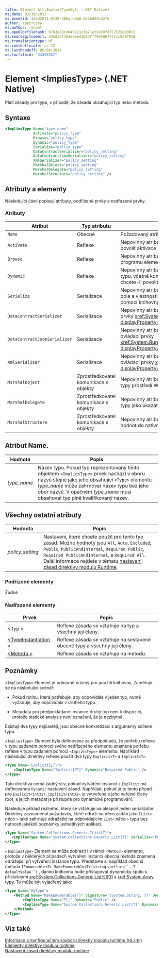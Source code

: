 ```yaml
---
title: Element &lt;ImpliesType&gt; (.NET Native)
ms.date: 03/30/2017
ms.assetid: 3abd2071-0f28-40ba-b9a0-d52bd94cd2f6
author: rpetrusha
ms.author: ronpet
ms.openlocfilehash: 97b3e63ceb4b121c3e71e33a00fdf725258039c2
ms.sourcegitcommit: 3d5d33f384eeba41b2dff79d096f47ccc8d8f03d
ms.translationtype: MT
ms.contentlocale: cs-CZ
ms.lasthandoff: 05/04/2018
ms.locfileid: "33395587"
---
```

# <a name="ltimpliestypegt-element-net-native"></a>Element &lt;ImpliesType&gt; (.NET Native)
Platí zásady pro typu, v případě, že zásada obsahující typ nebo metoda.  
  
## <a name="syntax"></a>Syntaxe  
  
```xml
<ImpliesType Name="type_name"  
             Activate="policy_type"  
             Browse="policy_type"  
             Dynamic="policy_type"  
             Serialize="policy_type"   
             DataContractSerializer="policy_setting"  
             DataContractJsonSerializer="policy_setting"  
             XmlSerializer="policy_setting"  
             MarshalObject="policy_setting"  
             MarshalDelegate="policy_setting"  
             MarshalStructure="policy_setting" />  
```  
  
## <a name="attributes-and-elements"></a>Atributy a elementy  
 Následující části popisují atributy, podřízené prvky a nadřazené prvky.  
  
### <a name="attributes"></a>Atributy  
  
|Atribut|Typ atributu|Popis|  
|---------------|--------------------|-----------------|  
|`Name`|Obecné|Požadovaný atribut. Určuje název typu.|  
|`Activate`|Reflexe|Nepovinný atribut. Ovládací prvky runtime přístup k konstruktory povolit aktivace instancí.|  
|`Browse`|Reflexe|Nepovinný atribut. Ovládací prvky dotazování na informace o programu elementů, ale nepovolí žádné přístup k modulu runtime.|  
|`Dynamic`|Reflexe|Nepovinný atribut. Řídí přístup k modulu runtime pro všechny členy typu, včetně konstruktory, metody, polí, vlastnosti a události, chcete-li povolit dynamické programování.|  
|`Serialize`|Serializace|Nepovinný atribut. Ovládací prvky runtime přístup k konstruktory, pole a vlastnosti, aby instance typu serializovat a deserializovat pomocí knihovny například serializátor Newtonsoft JSON.|  
|`DataContractSerializer`|Serializace|Nepovinný atribut. Zásady pro serializaci, který používá ovládací prvky <xref:System.Runtime.Serialization.DataContractSerializer?displayProperty=nameWithType> třídy.|  
|`DataContractJsonSerializer`|Serializace|Nepovinný atribut. Zásady pro serializaci JSON, který používá ovládací prvky <xref:System.Runtime.Serialization.Json.DataContractJsonSerializer?displayProperty=nameWithType> třídy.|  
|`XmlSerializer`|Serializace|Nepovinný atribut. Zásady pro serializaci XML, který používá ovládací prvky <xref:System.Xml.Serialization.XmlSerializer?displayProperty=nameWithType> třídy.|  
|`MarshalObject`|Zprostředkovatel komunikace s objekty|Nepovinný atribut. Ovládací prvky zásady pro zařazování odkazové typy prostředí Windows Runtime a COM.|  
|`MarshalDelegate`|Zprostředkovatel komunikace s objekty|Nepovinný atribut. Ovládací prvky zásady pro zařazování delegáta typy jako ukazatelů na funkce do nativního kódu.|  
|`MarshalStructure`|Zprostředkovatel komunikace s objekty|Nepovinný atribut. Ovládací prvky zásady pro zařazování typů hodnot do nativního kódu.|  
  
## <a name="name-attribute"></a>Atribut Name.  
  
|Hodnota|Popis|  
|-----------|-----------------|  
|*type_name*|Název typu. Pokud typ reprezentovaný tímto objektem `<ImpliesType>` prvek nachází v oboru názvů stejné jako jeho obsahující `<Type>` elementu *type_name* může zahrnovat název typu bez jeho obor názvů. V opačném *type_name* musí obsahovat typ plně kvalifikovaný název.|  
  
## <a name="all-other-attributes"></a>Všechny ostatní atributy  
  
|Hodnota|Popis|  
|-----------|-----------------|  
|*policy_setting*|Nastavení, které chcete použít pro tento typ zásad. Možné hodnoty jsou `All`, `Auto`, `Excluded`, `Public`, `PublicAndInternal`, `Required Public`, `Required PublicAndInternal`, a `Required All`. Další informace najdete v tématu [nastavení zásad direktivy modulu Runtime](../../../docs/framework/net-native/runtime-directive-policy-settings.md).|  
  
### <a name="child-elements"></a>Podřízené elementy  
 Žádné  
  
### <a name="parent-elements"></a>Nadřazené elementy  
  
|Prvek|Popis|  
|-------------|-----------------|  
|[\<Typ >](../../../docs/framework/net-native/type-element-net-native.md)|Reflexe zásada se vztahuje na typ a všechny její členy.|  
|[\<TypeInstantiation >](../../../docs/framework/net-native/typeinstantiation-element-net-native.md)|Reflexe zásada se vztahuje na sestavené obecné typy a všechny její členy.|  
|[\<Metoda >](../../../docs/framework/net-native/method-element-net-native.md)|Reflexe zásada se vztahuje na metodu.|  
  
## <a name="remarks"></a>Poznámky  
 `<ImpliesType>` Element je primárně určený pro použití knihovny. Zaměřuje se na následující scénář:  
  
-   Pokud rutinu, která potřebuje, aby odpovídala v jeden typ, nutně vyžaduje, aby odpovídala v druhého typu.  
  
-   Metadata pro předpokládané instance druhý typ není k dispozici, protože statické analysis není označení, že je nezbytné.  
  
 Existují dva typy nejčastěji, jsou obecné konkretizací s argumenty sdílené typu.  
  
 `<ImpliesType>` Element byla definována za předpokladu, že potřebu reflexe v typu zadaném pomocí svého nadřízeného elementu znamená potřebu reflexe v typu zadaném pomocí `<ImpliesType>` elementu. Například následující direktivy reflexe použít dva typy `Explicit<T>` a `Implicit<T>`.  
  
```xml  
<Type Name="Explicit{ET}">  
    <ImpliesType Name="Implicit{ET}" Dynamic="Required Public" />  
</Type>  
```  
  
 Tato direktiva nemá žádný vliv, pokud vytváření instancí z `Explicit` má definovanou `Dynamic` nastavení zásad. Například, pokud je to tento případ pro `Explicit<Int32>`, `Implicit<Int32>` je vytvořena s jeho veřejné členy root, a jejich metadat je přístupné pro dynamické programování.  
  
 Následuje příklad reálného, který se vztahuje na alespoň jeden serializátor. Direktivy zaznamenat požadavky, které odráží na něco zadán jako `IList<` *něco* `>` také zahrnuje odrážející na odpovídajícím `List<` *něco* `>` typu bez nutnosti jakékoli poznámky jednotlivých aplikací.  
  
```xml  
<Type Name="System.Collections.Generic.IList{T}">  
   <ImpliesType Name="System.Collections.Generic.List{T}" Serialize="Public" />  
</Type>  
```  
  
 `<ImpliesType>` Element se může zobrazit i v rámci `<Method>` elementu, protože v některých případech vytváření instancí obecná metoda znamená odrážející při vytváření instance typu. Představte si například obecná metoda `IEnumerable<T> MakeEnumerable<T>(string` `spelling``, T` `defaultValue``)` , danou knihovnu bude přistupovat dynamicky spolu s příslušnými <xref:System.Collections.Generic.List%601> a <xref:System.Array> typy. To může být vyjádřený jako:  
  
```xml  
<Type Name="MyType">  
    <Method Name="MakeEnumerable{T}" Signature="(System.String, T)" Dynamic="Included">  
        <ImpliesType Name="T[]" Dynamic="Public" />  
        <ImpliesType Name="System.Collections.Generic.List{T}" Dynamic="Public">  
    </Method>  
</Type>  
```  
  
## <a name="see-also"></a>Viz také  
 [Informace o konfiguračním souboru direktiv modulu runtime (rd.xml)](../../../docs/framework/net-native/runtime-directives-rd-xml-configuration-file-reference.md)  
 [Elementy direktivy modulu runtime](../../../docs/framework/net-native/runtime-directive-elements.md)  
 [Nastavení zásad direktivy modulu runtime](../../../docs/framework/net-native/runtime-directive-policy-settings.md)
